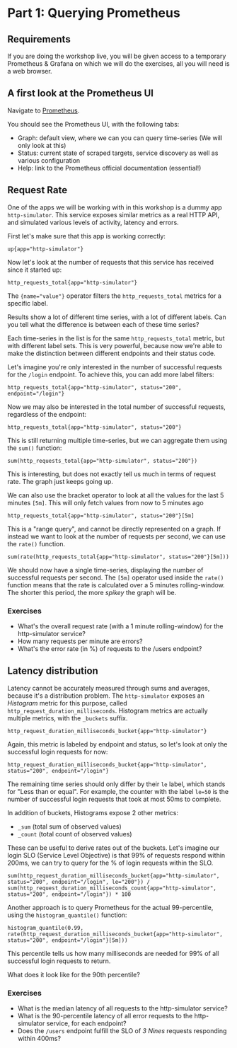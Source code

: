 # Part 1: Querying Prometheus

## Requirements

If you are doing the workshop live, you will be given access to a temporary Prometheus & Grafana on which we will do the exercises, all you will need is a web browser.
 
## A first look at the Prometheus UI

Navigate to [Prometheus](http://metrics.workshop.devops.beekeeper.rocks).

You should see the Prometheus UI, with the following tabs:
- Graph: default view, where we can you can query time-series (We will only look at this)
- Status: current state of scraped targets, service discovery as well as various configuration
- Help: link to the Prometheus official documentation (essential!)

## Request Rate

One of the  apps we will be working with in this workshop is a dummy app `http-simulator`. This service exposes similar metrics as a real HTTP API, and simulated various levels of activity, latency and errors.

First let's make sure that this app is working correctly:

    up{app="http-simulator"}
    
Now let's look at the number of requests that this service has received since it started up:

    http_requests_total{app="http-simulator"}

The `{name="value"}` operator filters the `http_requests_total` metrics for a specific label.

Results show a lot of different time series, with a lot of different labels. Can you tell what the difference is between each of these time series?

Each time-series in the list is for the same `http_requests_total` metric, but with different label sets. This is very powerful, because now we're able to make the distinction between different endpoints and their status code.

Let's imagine you're only interested in the number of successful requests for the `/login` endpoint. To achieve this, you can add more label filters:

    http_requests_total{app="http-simulator", status="200", endpoint="/login"}

Now we may also be interested in the total number of successful requests, regardless of the endpoint:

    http_requests_total{app="http-simulator", status="200"}
    
This is still returning multiple time-series, but we can aggregate them using the `sum()` function:

    sum(http_requests_total{app="http-simulator", status="200"})
 
This is interesting, but does not exactly tell us much in terms of request rate. The graph just keeps going up.

We can also use the bracket operator to look at all the values for the last 5 minutes `[5m]`. This will only fetch values from now to 5 minutes ago
    
    http_requests_total{app="http-simulator", status="200"}[5m]

This is a "range query", and cannot be directly represented on a graph. If instead we want to look at the number of requests per second, we can use the `rate()` function.

    sum(rate(http_requests_total{app="http-simulator", status="200"}[5m]))

We should now have a single time-series, displaying the number of successful requests per second. The `[5m]` operator used inside the `rate()` function means that the rate is calculated over a 5 minutes rolling-window. The shorter this period, the more _spikey_ the graph will be.

### Exercises

- What's the overall request rate (with a 1 minute rolling-window) for the http-simulator service?
- How many requests per minute are errors?
- What's the error rate (in %) of requests to the /users endpoint?

## Latency distribution

Latency cannot be accurately measured through sums and averages, because it's a distribution problem. The `http-simulator` exposes an _Histogram_ metric for this purpose, called `http_request_duration_milliseconds`. Histogram metrics are actually multiple metrics, with the `_buckets` suffix.

    http_request_duration_milliseconds_bucket{app="http-simulator"}

Again, this metric is labeled by endpoint and status, so let's look at only the successful login requests for now:

    http_request_duration_milliseconds_bucket{app="http-simulator", status="200", endpoint="/login"}

The remaining time series should only differ by their `le` label, which stands for "Less than or equal". For example, the counter with the label `le=50` is the number of successful login requests that took at most 50ms to complete.

In addition of buckets, Histograms expose 2 other metrics:
- `_sum` (total sum of observed values)
- `_count` (total count of observed values)

These can be useful to derive rates out of the buckets. Let's imagine our login SLO (Service Level Objective) is that 99% of requests respond within 200ms, we can try to query for the % of login requests within the SLO.

    sum(http_request_duration_milliseconds_bucket{app="http-simulator", status="200", endpoint="/login", le="200"}) / sum(http_request_duration_milliseconds_count{app="http-simulator", status="200", endpoint="/login"}) * 100

Another approach is to query Prometheus for the actual 99-percentile, using the `histogram_quantile()` function:

    histogram_quantile(0.99, rate(http_request_duration_milliseconds_bucket{app="http-simulator", status="200", endpoint="/login"}[5m]))

This percentile tells us how many milliseconds are needed for 99% of all successful login requests to return.

What does it look like for the 90th percentile?

### Exercises

- What is the median latency of all requests to the http-simulator service?
- What is the 90-percentile latency of all error requests to the http-simulator service, for each endpoint?
- Does the `/users` endpoint fulfill the SLO of _3 Nines_ requests responding within 400ms?
